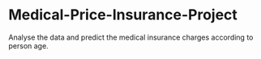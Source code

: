 # Medical-Price-Insurance-Project
Analyse the data and predict the medical insurance charges according to person age.
